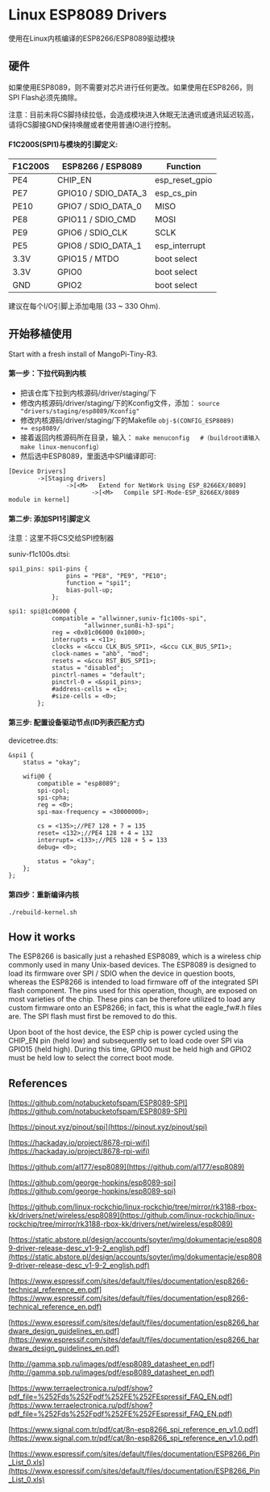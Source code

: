 # Linux ESP8089 Drivers

使用在Linux内核编译的ESP8266/ESP8089驱动模块

## 硬件

如果使用ESP8089，则不需要对芯片进行任何更改。如果使用在ESP8266，则SPI Flash必须先摘除。

注意：目前未将CS脚持续拉低，会造成模块进入休眠无法通讯或通讯延迟较高，请将CS脚接GND保持唤醒或者使用普通IO进行控制。

#### F1C200S(SPI1)与模块的引脚定义:

| F1C200S      | ESP8266 / ESP8089      | Function         |
| ------------ | ---------------------- | ---------------- |
| PE4          | CHIP_EN                | esp\_reset\_gpio |
| PE7          | GPIO10 / SDIO\_DATA\_3 | esp\_cs\_pin     |
| PE10         | GPIO7 / SDIO\_DATA\_0  | MISO             |
| PE8          | GPIO11 / SDIO\_CMD     | MOSI             |
| PE9          | GPIO6 / SDIO\_CLK      | SCLK             |
| PE5          | GPIO8 / SDIO\_DATA\_1  | esp\_interrupt   |
| 3.3V         | GPIO15 / MTDO          | boot select      |
| 3.3V         | GPIO0                  | boot select      |
| GND          | GPIO2                  | boot select      |

建议在每个I/O引脚上添加电阻 (33 ~ 330 Ohm).

## 开始移植使用

Start with a fresh install of MangoPi-Tiny-R3.

#### 第一步：下拉代码到内核

- 把该仓库下拉到内核源码/driver/staging/下
- 修改内核源码/driver/staging/下的Kconfig文件，添加：
`source "drivers/staging/esp8089/Kconfig"`
- 修改内核源码/driver/staging/下的Makefile
`obj-$(CONFIG_ESP8089)           += esp8089/`
- 接着返回内核源码所在目录，输入：
`make menuconfig   #（buildroot请输入 make linux-menuconfig）`
- 然后选中ESP8089，里面选中SPI编译即可:
```
[Device Drivers]
        ->[Staging drivers]
                ->[<M>   Extend for NetWork Using ESP_8266EX/8089] 
                       ->[<M>   Compile SPI-Mode-ESP_8266EX/8089 module in kernel]
```

#### 第二步: 添加SPI1引脚定义

注意：这里不将CS交给SPI控制器

suniv-f1c100s.dtsi:
```
spi1_pins: spi1-pins {
                pins = "PE8", "PE9", "PE10";
                function = "spi1";
                bias-pull-up;
            };
```

```
spi1: spi@1c06000 {
            compatible = "allwinner,suniv-f1c100s-spi",
                     "allwinner,sun8i-h3-spi";
            reg = <0x01c06000 0x1000>;
            interrupts = <11>;
            clocks = <&ccu CLK_BUS_SPI1>, <&ccu CLK_BUS_SPI1>;
            clock-names = "ahb", "mod";
            resets = <&ccu RST_BUS_SPI1>;
            status = "disabled";
            pinctrl-names = "default";
            pinctrl-0 = <&spi1_pins>;
            #address-cells = <1>;
            #size-cells = <0>;
        };
```


#### 第三步: 配置设备驱动节点(ID列表匹配方式)

devicetree.dts:
```
&spi1 {
	status = "okay";
	
	wifi@0 {
		compatible = "esp8089";
		spi-cpol;
		spi-cpha;
		reg = <0>;
		spi-max-frequency = <30000000>;

		cs = <135>;//PE7 128 + 7 = 135
		reset= <132>;//PE4 128 + 4 = 132
		interrupt= <133>;//PE5 128 + 5 = 133
		debug= <0>;
		
		status = "okay";
	};
};
```


#### 第四步：重新编译内核
`./rebuild-kernel.sh`


## How it works

The ESP8266 is basically just a rehashed ESP8089, which is a wireless chip 
commonly used in many Unix-based devices. The ESP8089 is designed to load its 
firmware over SPI / SDIO when the device in question boots, whereas the ESP8266 
is intended to load firmware off of the integrated SPI flash component. The 
pins used for this operation, though, are exposed on most varieties of the 
chip. These pins can be therefore utilized to load any custom firmware onto an 
ESP8266; in fact, this is what the eagle\_fw\#.h files are. The SPI 
flash must first be removed to do this.

Upon boot of the host device, the ESP chip is power cycled using the CHIP\_EN 
pin \(held low\) and subsequently set to load code over SPI via GPIO15 
\(held high\). During this time, GPIO0 must be held high and GPIO2 must be held 
low to select the correct boot mode.

## References

[https://github.com/notabucketofspam/ESP8089-SPI](https://github.com/notabucketofspam/ESP8089-SPI)

[https://pinout.xyz/pinout/spi](https://pinout.xyz/pinout/spi)

[https://hackaday.io/project/8678-rpi-wifi](https://hackaday.io/project/8678-rpi-wifi)

[https://github.com/al177/esp8089](https://github.com/al177/esp8089)

[https://github.com/george-hopkins/esp8089-spi](https://github.com/george-hopkins/esp8089-spi)

[https://github.com/linux-rockchip/linux-rockchip/tree/mirror/rk3188-rbox-kk/drivers/net/wireless/esp8089](https://github.com/linux-rockchip/linux-rockchip/tree/mirror/rk3188-rbox-kk/drivers/net/wireless/esp8089)

[https://static.abstore.pl/design/accounts/soyter/img/dokumentacje/esp8089-driver-release-desc_v1-9-2_english.pdf](https://static.abstore.pl/design/accounts/soyter/img/dokumentacje/esp8089-driver-release-desc_v1-9-2_english.pdf)

[https://www.espressif.com/sites/default/files/documentation/esp8266-technical_reference_en.pdf](https://www.espressif.com/sites/default/files/documentation/esp8266-technical_reference_en.pdf)

[https://www.espressif.com/sites/default/files/documentation/esp8266_hardware_design_guidelines_en.pdf](https://www.espressif.com/sites/default/files/documentation/esp8266_hardware_design_guidelines_en.pdf)

[http://gamma.spb.ru/images/pdf/esp8089_datasheet_en.pdf](http://gamma.spb.ru/images/pdf/esp8089_datasheet_en.pdf)

[https://www.terraelectronica.ru/pdf/show?pdf_file=%252Fds%252Fpdf%252FE%252FEspressif_FAQ_EN.pdf](https://www.terraelectronica.ru/pdf/show?pdf_file=%252Fds%252Fpdf%252FE%252FEspressif_FAQ_EN.pdf)

[https://www.signal.com.tr/pdf/cat/8n-esp8266_spi_reference_en_v1.0.pdf](https://www.signal.com.tr/pdf/cat/8n-esp8266_spi_reference_en_v1.0.pdf)

[https://www.espressif.com/sites/default/files/documentation/ESP8266_Pin_List_0.xls](https://www.espressif.com/sites/default/files/documentation/ESP8266_Pin_List_0.xls)

